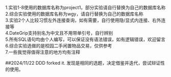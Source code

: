 1.实验1-8使用的数据库名称为project1，部分实验请自行替换为自己的数据库名称\
2.综合实验使用的数据库名称为wgy，请自行替换为自己的数据库名称\
3.实验2个人比较习惯左外连接查询，如有需要，自行使用隐/显式内连接、右外连接等\
4.DateGrip支持别名为中文且不用带单引号，自行辨别\
5.所有SQL语句均由个人编写，可以保证没有语法错误，如有逻辑错误，欢迎留言\
6.综合实验选做的是校园二手闲置物品交易，仅供参考\
7.一些我觉得值得注意的地方均有注释

##2024/11/22
DDD forked it.
发现是相同的选题，决定借鉴并迭代，尝试辩证性的使用。

